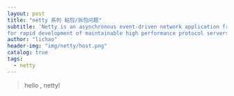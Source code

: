 ```yaml
---
layout: post
title: "netty 系列 粘包/拆包问题"
subtitle: 'Netty is an asynchronous event-driven network application framework 
for rapid development of maintainable high performance protocol servers & clients.'
author: "lichao"
header-img: "img/netty/host.png"
catalog: true
tags:
  - netty
---
```


> hello , netty!